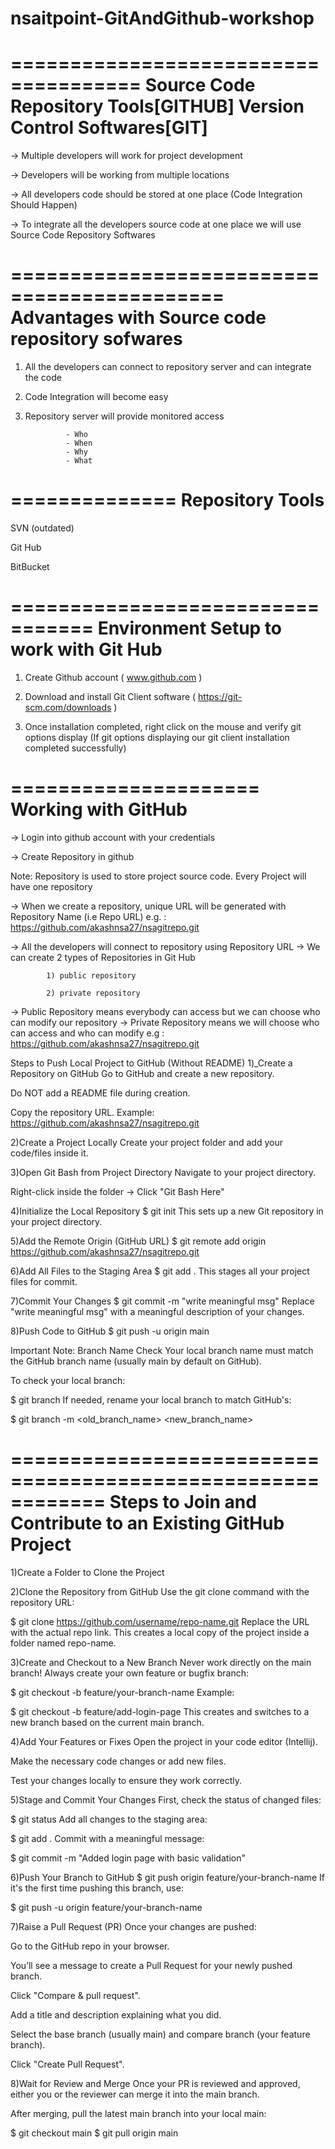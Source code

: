 # nsaitpoint-GitAndGithub-workshop
=====================================
Source Code Repository Tools[GITHUB] 
Version Control Softwares[GIT]
================================

-> Multiple developers will work for project development

-> Developers will be working from multiple locations

-> All developers code should be stored at one place (Code Integration Should Happen)

-> To integrate all the developers source code at one place we will use Source Code Repository Softwares


============================================
Advantages with Source code repository sofwares
============================================

1) All the developers can connect to repository server and can integrate the code

2) Code Integration will become easy

3) Repository server will provide monitored access

				- Who
			    - When
				- Why
				- What


==============
Repository Tools
==============

SVN (outdated)

Git Hub

BitBucket


=================================
Environment Setup to work with Git Hub
=================================

1) Create Github account ( www.github.com )

2) Download and install Git Client software ( https://git-scm.com/downloads )

3) Once installation completed, right click on the mouse and verify git options display (If git options displaying our git client installation completed successfully)


=====================
Working with GitHub
=====================

-> Login into github account with your credentials

-> Create Repository in github

Note: Repository is used to store project source code. Every Project will have one repository

-> When we create a repository, unique URL will be generated with Repository Name (i.e Repo URL)
  e.g. : https://github.com/akashnsa27/nsagitrepo.git

-> All the developers will connect to repository using Repository URL
-> We can create 2 types of Repositories in Git Hub
	
			1) public repository 

			2) private repository

-> Public Repository means everybody can access but we can choose who can modify our repository
-> Private Repository means we will choose who can access and who can modify
		e.g : https://github.com/akashnsa27/nsagitrepo.git

Steps to Push Local Project to GitHub (Without README)
1️)_Create a Repository on GitHub
Go to GitHub and create a new repository.

Do NOT add a README file during creation.

Copy the repository URL.
Example:
https://github.com/akashnsa27/nsagitrepo.git

2️)Create a Project Locally
Create your project folder and add your code/files inside it.

3️)Open Git Bash from Project Directory
Navigate to your project directory.

Right-click inside the folder → Click "Git Bash Here"

4)Initialize the Local Repository
$ git init
This sets up a new Git repository in your project directory.

5)Add the Remote Origin (GitHub URL)
$ git remote add origin https://github.com/akashnsa27/nsagitrepo.git

6)Add All Files to the Staging Area
$ git add .
This stages all your project files for commit.

7)Commit Your Changes
$ git commit -m "write meaningful msg"
Replace "write meaningful msg" with a meaningful description of your changes.

8)Push Code to GitHub
$ git push -u origin main

Important Note: Branch Name Check
Your local branch name must match the GitHub branch name (usually main by default on GitHub).

To check your local branch:

$ git branch
If needed, rename your local branch to match GitHub's:

$ git branch -m <old_branch_name> <new_branch_name>

============================================================
Steps to Join and Contribute to an Existing GitHub Project
============================================================

1)Create a Folder to Clone the Project

2)Clone the Repository from GitHub
Use the git clone command with the repository URL:

$ git clone https://github.com/username/repo-name.git
Replace the URL with the actual repo link.
This creates a local copy of the project inside a folder named repo-name.

3)Create and Checkout to a New Branch
Never work directly on the main branch! Always create your own feature or bugfix branch:

$ git checkout -b feature/your-branch-name
Example:

$ git checkout -b feature/add-login-page
This creates and switches to a new branch based on the current main branch.

4)Add Your Features or Fixes
Open the project in your code editor (Intellij).

Make the necessary code changes or add new files.

Test your changes locally to ensure they work correctly.

5)Stage and Commit Your Changes
First, check the status of changed files:

$ git status
Add all changes to the staging area:

$ git add .
Commit with a meaningful message:

$ git commit -m "Added login page with basic validation"

6)Push Your Branch to GitHub
$ git push origin feature/your-branch-name
If it's the first time pushing this branch, use:

$ git push -u origin feature/your-branch-name

7)Raise a Pull Request (PR)
Once your changes are pushed:

Go to the GitHub repo in your browser.

You’ll see a message to create a Pull Request for your newly pushed branch.

Click "Compare & pull request".

Add a title and description explaining what you did.

Select the base branch (usually main) and compare branch (your feature branch).

Click "Create Pull Request".

8)Wait for Review and Merge
Once your PR is reviewed and approved, either you or the reviewer can merge it into the main branch.

After merging, pull the latest main branch into your local main:

$ git checkout main
$ git pull origin main


